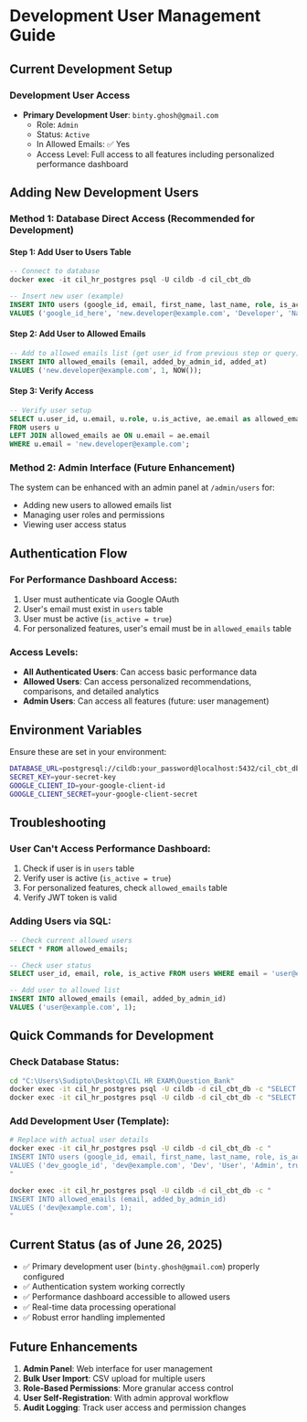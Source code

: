 # Development User Management Guide

## Current Development Setup

### Development User Access
- **Primary Development User**: `binty.ghosh@gmail.com`
  - Role: `Admin`
  - Status: `Active`
  - In Allowed Emails: ✅ Yes
  - Access Level: Full access to all features including personalized performance dashboard

## Adding New Development Users

### Method 1: Database Direct Access (Recommended for Development)

#### Step 1: Add User to Users Table
```sql
-- Connect to database
docker exec -it cil_hr_postgres psql -U cildb -d cil_cbt_db

-- Insert new user (example)
INSERT INTO users (google_id, email, first_name, last_name, role, is_active)
VALUES ('google_id_here', 'new.developer@example.com', 'Developer', 'Name', 'Admin', true);
```

#### Step 2: Add User to Allowed Emails
```sql
-- Add to allowed emails list (get user_id from previous step or query)
INSERT INTO allowed_emails (email, added_by_admin_id, added_at)
VALUES ('new.developer@example.com', 1, NOW());
```

#### Step 3: Verify Access
```sql
-- Verify user setup
SELECT u.user_id, u.email, u.role, u.is_active, ae.email as allowed_email 
FROM users u 
LEFT JOIN allowed_emails ae ON u.email = ae.email 
WHERE u.email = 'new.developer@example.com';
```

### Method 2: Admin Interface (Future Enhancement)

The system can be enhanced with an admin panel at `/admin/users` for:
- Adding new users to allowed emails list
- Managing user roles and permissions
- Viewing user access status

## Authentication Flow

### For Performance Dashboard Access:
1. User must authenticate via Google OAuth
2. User's email must exist in `users` table
3. User must be active (`is_active = true`)
4. For personalized features, user's email must be in `allowed_emails` table

### Access Levels:
- **All Authenticated Users**: Can access basic performance data
- **Allowed Users**: Can access personalized recommendations, comparisons, and detailed analytics
- **Admin Users**: Can access all features (future: user management)

## Environment Variables

Ensure these are set in your environment:
```bash
DATABASE_URL=postgresql://cildb:your_password@localhost:5432/cil_cbt_db
SECRET_KEY=your-secret-key
GOOGLE_CLIENT_ID=your-google-client-id
GOOGLE_CLIENT_SECRET=your-google-client-secret
```

## Troubleshooting

### User Can't Access Performance Dashboard:
1. Check if user is in `users` table
2. Verify user is active (`is_active = true`)
3. For personalized features, check `allowed_emails` table
4. Verify JWT token is valid

### Adding Users via SQL:
```sql
-- Check current allowed users
SELECT * FROM allowed_emails;

-- Check user status
SELECT user_id, email, role, is_active FROM users WHERE email = 'user@example.com';

-- Add user to allowed list
INSERT INTO allowed_emails (email, added_by_admin_id) 
VALUES ('user@example.com', 1);
```

## Quick Commands for Development

### Check Database Status:
```bash
cd "C:\Users\Sudipto\Desktop\CIL HR EXAM\Question_Bank"
docker exec -it cil_hr_postgres psql -U cildb -d cil_cbt_db -c "SELECT COUNT(*) as total_users FROM users;"
docker exec -it cil_hr_postgres psql -U cildb -d cil_cbt_db -c "SELECT COUNT(*) as allowed_users FROM allowed_emails;"
```

### Add Development User (Template):
```bash
# Replace with actual user details
docker exec -it cil_hr_postgres psql -U cildb -d cil_cbt_db -c "
INSERT INTO users (google_id, email, first_name, last_name, role, is_active)
VALUES ('dev_google_id', 'dev@example.com', 'Dev', 'User', 'Admin', true);
"

docker exec -it cil_hr_postgres psql -U cildb -d cil_cbt_db -c "
INSERT INTO allowed_emails (email, added_by_admin_id)
VALUES ('dev@example.com', 1);
"
```

## Current Status (as of June 26, 2025)

- ✅ Primary development user (`binty.ghosh@gmail.com`) properly configured
- ✅ Authentication system working correctly
- ✅ Performance dashboard accessible to allowed users
- ✅ Real-time data processing operational
- ✅ Robust error handling implemented

## Future Enhancements

1. **Admin Panel**: Web interface for user management
2. **Bulk User Import**: CSV upload for multiple users
3. **Role-Based Permissions**: More granular access control
4. **User Self-Registration**: With admin approval workflow
5. **Audit Logging**: Track user access and permission changes
